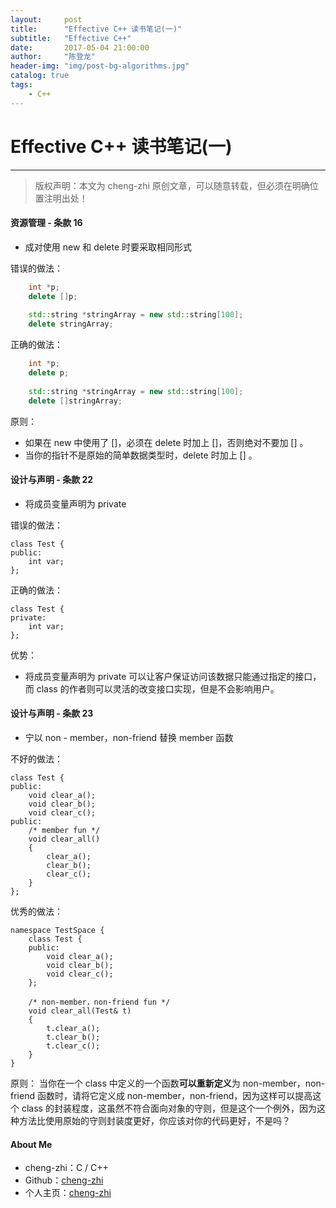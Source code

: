 ```yaml
---
layout:     post
title:      "Effective C++ 读书笔记(一)"
subtitle:   "Effective C++"
date:       2017-05-04 21:00:00
author:     "陈登龙"
header-img: "img/post-bg-algorithms.jpg"
catalog: true
tags:
    - C++
---
```


# Effective C++ 读书笔记(一)
***
> 版权声明：本文为 cheng-zhi 原创文章，可以随意转载，但必须在明确位置注明出处！ 

#### 资源管理 - 条款 16
* 成对使用 new 和 delete 时要采取相同形式

错误的做法： 

``` cpp
	int *p;
	delete []p;
	
	std::string *stringArray = new std::string[100];
	delete stringArray;
```

正确的做法：
``` cpp
	int *p;
	delete p;
	
	std::string *stringArray = new std::string[100];
	delete []stringArray;
```
原则：
* 如果在 new 中使用了 []，必须在 delete 时加上 []，否则绝对不要加 [] 。
* 当你的指针不是原始的简单数据类型时，delete 时加上 [] 。

#### 设计与声明 - 条款 22
* 将成员变量声明为 private

错误的做法：

    class Test {
	public:
		int var;
    };

正确的做法：

    class Test {
	private:
		int var;
	};

优势：
* 将成员变量声明为 private 可以让客户保证访问该数据只能通过指定的接口，而 class 的作者则可以灵活的改变接口实现，但是不会影响用户。


#### 设计与声明 - 条款 23
* 宁以 non - member，non-friend 替换 member 函数

不好的做法：

    class Test {
	public:
		void clear_a();
		void clear_b();
		void clear_c();
	public:
		/* member fun */
		void clear_all() 
		{
			clear_a();
			clear_b();
			clear_c();
		}
	};

优秀的做法：

    namespace TestSpace {
	    class Test {
		public:
			void clear_a();
			void clear_b();
			void clear_c();
		};
		
		/* non-member，non-friend fun */
		void clear_all(Test& t)
		{
			t.clear_a();
			t.clear_b();
			t.clear_c();
		}
	}

原则：
当你在一个 class 中定义的一个函数**可以重新定义**为 non-member，non-friend 函数时，请将它定义成 non-member，non-friend，因为这样可以提高这个 class 的封装程度，这虽然不符合面向对象的守则，但是这个一个例外，因为这种方法比使用原始的守则封装度更好，你应该对你的代码更好，不是吗？


#### About Me
* cheng-zhi：C / C++
* Github：[cheng-zhi](https://github.com/cheng-zhi)
* 个人主页：[cheng-zhi](https://cheng-zhi.github.io/)